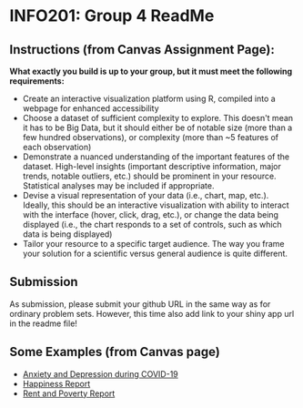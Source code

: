 # INFO201: Group 4 ReadMe

## Instructions (from Canvas Assignment Page):
**What exactly you build is up to your group, but it must meet the following requirements:** 
- Create an interactive visualization platform using R, compiled into a webpage for enhanced accessibility
- Choose a dataset of sufficient complexity to explore. This doesn't mean it has to be Big Data, but it should either be of notable size (more than a few hundred observations), or complexity (more than ~5 features of each observation) 
- Demonstrate a nuanced understanding of the important features of the dataset. High-level insights (important descriptive information, major trends, notable outliers, etc.) should be prominent in your resource. Statistical analyses may be included if appropriate. 
- Devise a visual representation of your data (i.e., chart, map, etc.). Ideally, this should be an interactive visualization with ability to interact with the interface (hover, click, drag, etc.), or change the data being displayed (i.e., the chart responds to a set of controls, such as which data is being displayed) 
- Tailor your resource to a specific target audience. The way you frame your solution for a scientific versus general audience is quite different.


## Submission
As submission, please submit your github URL in the same way as for ordinary problem sets. However, this time also add link to your shiny app url in the readme file!

## Some Examples (from Canvas page)
- [Anxiety and Depression during COVID-19](https://ilee17.shinyapps.io/BG-3-Final-Project/) 
- [Happiness Report](https://ckuo2001.shinyapps.io/Happiness_Report/)
- [Rent and Poverty Report](https://bobcheese21.shinyapps.io/BE_BOUNDLESS_FINAL_PROJ/)
